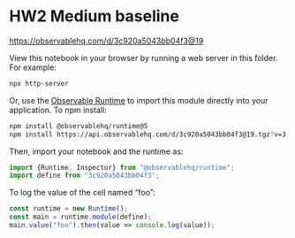 # HW2 Medium baseline

https://observablehq.com/d/3c920a5043bb04f3@19

View this notebook in your browser by running a web server in this folder. For
example:

~~~sh
npx http-server
~~~

Or, use the [Observable Runtime](https://github.com/observablehq/runtime) to
import this module directly into your application. To npm install:

~~~sh
npm install @observablehq/runtime@5
npm install https://api.observablehq.com/d/3c920a5043bb04f3@19.tgz?v=3
~~~

Then, import your notebook and the runtime as:

~~~js
import {Runtime, Inspector} from "@observablehq/runtime";
import define from "3c920a5043bb04f3";
~~~

To log the value of the cell named “foo”:

~~~js
const runtime = new Runtime();
const main = runtime.module(define);
main.value("foo").then(value => console.log(value));
~~~
